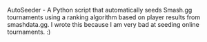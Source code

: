 AutoSeeder - A Python script that automatically seeds Smash.gg tournaments using a ranking algorithm based on player results from smashdata.gg.
I wrote this because I am very bad at seeding online tournaments. :)
